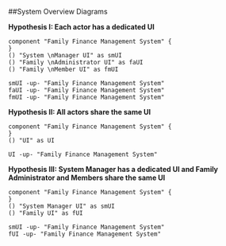 ##System Overview Diagrams

**Hypothesis I: Each actor has a dedicated UI**

```puml
component "Family Finance Management System" {
}
() "System \nManager UI" as smUI
() "Family \nAdministrator UI" as faUI
() "Family \nMember UI" as fmUI

smUI -up- "Family Finance Management System"
faUI -up- "Family Finance Management System"
fmUI -up- "Family Finance Management System"
```

**Hypothesis II: All actors share the same UI**

```puml
component "Family Finance Management System" {
}
() "UI" as UI

UI -up- "Family Finance Management System"
```

**Hypothesis III: System Manager has a dedicated UI and Family Administrator and Members share the same UI**

```puml
component "Family Finance Management System" {
}
() "System Manager UI" as smUI
() "Family UI" as fUI

smUI -up- "Family Finance Management System"
fUI -up- "Family Finance Management System"
```